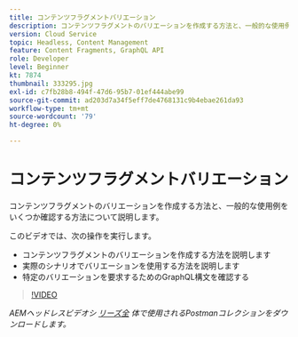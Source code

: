 ```yaml
---
title: コンテンツフラグメントバリエーション
description: コンテンツフラグメントのバリエーションを作成する方法と、一般的な使用例をいくつか確認する方法について説明します。
version: Cloud Service
topic: Headless, Content Management
feature: Content Fragments, GraphQL API
role: Developer
level: Beginner
kt: 7874
thumbnail: 333295.jpg
exl-id: c7fb28b8-494f-47d6-95b7-01ef444abe99
source-git-commit: ad203d7a34f5eff7de4768131c9b4ebae261da93
workflow-type: tm+mt
source-wordcount: '79'
ht-degree: 0%

---
```


# コンテンツフラグメントバリエーション

コンテンツフラグメントのバリエーションを作成する方法と、一般的な使用例をいくつか確認する方法について説明します。

このビデオでは、次の操作を実行します。

+ コンテンツフラグメントのバリエーションを作成する方法を説明します
+ 実際のシナリオでバリエーションを使用する方法を説明します
+ 特定のバリエーションを要求するためのGraphQL構文を確認する

>[!VIDEO](https://video.tv.adobe.com/v/333295/?quality=12&learn=on)

_AEMヘッドレスビデオシ [リーズ全](./assets/aem-headless-video-series.postman_collection.json) 体で使用されるPostmanコレクションをダウンロードします。_

